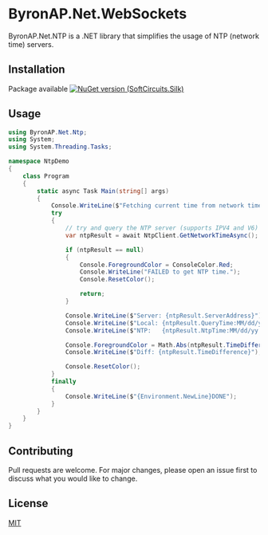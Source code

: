 # ByronAP.Net.WebSockets

ByronAP.Net.NTP is a .NET library that simplifies the usage of NTP (network time) servers.

## Installation

Package available [![NuGet version (SoftCircuits.Silk)](https://img.shields.io/nuget/v/ByronAP.Net.Ntp.svg?style=flat-square)](https://www.nuget.org/packages/ByronAP.Net.Ntp/)

## Usage

```c#
using ByronAP.Net.Ntp;
using System;
using System.Threading.Tasks;

namespace NtpDemo
{
    class Program
    {
        static async Task Main(string[] args)
        {
            Console.WriteLine($"Fetching current time from network time server.{Environment.NewLine}");
            try
            {
                // try and query the NTP server (supports IPV4 and V6)
                var ntpResult = await NtpClient.GetNetworkTimeAsync();

                if (ntpResult == null)
                {
                    Console.ForegroundColor = ConsoleColor.Red;
                    Console.WriteLine("FAILED to get NTP time.");
                    Console.ResetColor();

                    return;
                }

                Console.WriteLine($"Server: {ntpResult.ServerAddress}");
                Console.WriteLine($"Local: {ntpResult.QueryTime:MM/dd/yy H:mm:ss.FFFF zzz}");
                Console.WriteLine($"NTP:   {ntpResult.NtpTime:MM/dd/yy H:mm:ss.FFFF zzz}");

                Console.ForegroundColor = Math.Abs(ntpResult.TimeDifference.TotalMilliseconds) > 5000 ? ConsoleColor.Red : ConsoleColor.Green;
                Console.WriteLine($"Diff: {ntpResult.TimeDifference}"); // a normal diff should be within less than half a second +-

                Console.ResetColor();
            }
            finally
            {
                Console.WriteLine($"{Environment.NewLine}DONE");
            }
        }
    }
}
```

## Contributing
Pull requests are welcome. For major changes, please open an issue first to discuss what you would like to change.


## License
[MIT](https://choosealicense.com/licenses/mit/)
